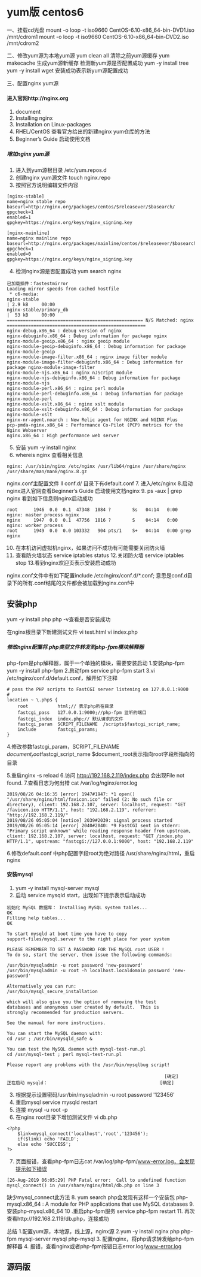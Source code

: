 # yum版 centos6
一、挂载cd光盘
mount -o loop -t iso9660 CentOS-6.10-x86_64-bin-DVD1.iso /mnt/cdrom1
mount -o loop -t iso9660 CentOS-6.10-x86_64-bin-DVD2.iso /mnt/cdrom2

二、修改yum源为本地yum源
yum clean all 清除之前yum源缓存
yum makecache 生成yum源新缓存
检测新yum源是否配置成功
yum -y install tree
yum -y install wget
安装成功表示新yum源配置成功


三、配置nginx yum源
#### 进入官网http://nginx.org

1. document
2. Installing nginx
3. Installation on Linux-packages
4. RHEL/CentOS 查看官方给出的新建nginx yum仓库的方法
5. Beginner’s Guide 启动使用文档

##### 增加nginx yum源

1. 进入到yum源根目录 /etc/yum.repos.d
2. 创建nginx yum源文件 touch nginx.repo
3. 按照官方说明编辑文件内容
```
[nginx-stable]
name=nginx stable repo
baseurl=http://nginx.org/packages/centos/$releasever/$basearch/
gpgcheck=1
enabled=1
gpgkey=https://nginx.org/keys/nginx_signing.key

[nginx-mainline]
name=nginx mainline repo
baseurl=http://nginx.org/packages/mainline/centos/$releasever/$basearch/
gpgcheck=1
enabled=0
gpgkey=https://nginx.org/keys/nginx_signing.key
```
4. 检测nginx源是否配置成功 yum search nginx

```
已加载插件：fastestmirror
Loading mirror speeds from cached hostfile
 * c6-media: 
nginx-stable                                                                                        | 2.9 kB     00:00     
nginx-stable/primary_db                                                                             |  53 kB     00:00     
=================================================== N/S Matched: nginx ====================================================
nginx-debug.x86_64 : debug version of nginx
nginx-debuginfo.x86_64 : Debug information for package nginx
nginx-module-geoip.x86_64 : nginx geoip module
nginx-module-geoip-debuginfo.x86_64 : Debug information for package nginx-module-geoip
nginx-module-image-filter.x86_64 : nginx image filter module
nginx-module-image-filter-debuginfo.x86_64 : Debug information for package nginx-module-image-filter
nginx-module-njs.x86_64 : nginx nJScript module
nginx-module-njs-debuginfo.x86_64 : Debug information for package nginx-module-njs
nginx-module-perl.x86_64 : nginx perl module
nginx-module-perl-debuginfo.x86_64 : Debug information for package nginx-module-perl
nginx-module-xslt.x86_64 : nginx xslt module
nginx-module-xslt-debuginfo.x86_64 : Debug information for package nginx-module-xslt
nginx-nr-agent.noarch : New Relic agent for NGINX and NGINX Plus
pcp-pmda-nginx.x86_64 : Performance Co-Pilot (PCP) metrics for the Nginx Webserver
nginx.x86_64 : High performance web server

```
5. 安装 yum -y install nginx
6. whereis nginx 查看相关信息
```
nginx: /usr/sbin/nginx /etc/nginx /usr/lib64/nginx /usr/share/nginx /usr/share/man/man8/nginx.8.gz
```
nginx.conf主配置文件
ll conf.d/ 目录下有default.conf
7. 进入/etc/nginx
8.启动nginx进入官网查看Beginner’s Guide 启动使用文档nginx
9. ps -aux | grep nginx 看到如下信息则nginx启动成功
```
root      1946  0.0  0.1  47348  1084 ?        Ss   04:14   0:00 nginx: master process nginx
nginx     1947  0.0  0.1  47756  1816 ?        S    04:14   0:00 nginx: worker process
root      1949  0.0  0.0 103332   904 pts/1    S+   04:14   0:00 grep nginx

```
10. 在本机访问虚拟机nginx，如果访问不成功有可能需要关闭防火墙
11. 查看防火墙状态 service iptables status
12.关闭防火墙 service iptables stop
13.看到nginx欢迎页表示安装启动成功

nginx.conf文件中有如下配置include /etc/nginx/conf.d/*.conf;
意思是conf.d目录下的所有.conf结尾的文件都会被加载到nginx.conf中


## 安装php
yum -y install php
php -v查看是否安装成功

在nginx根目录下新建测试文件 vi test.html vi index.php

##### 修改nginx配置将.php类型文件转发到php-fpm模块解释器
php-fpm是php解释器，属于一个单独的模块，需要安装启动
1.安装php-fpm yum -y install php-fpm
2.启动fpm service php-fpm start
3.vi /etc/nginx/conf.d/default.conf，解开如下注释
```
# pass the PHP scripts to FastCGI server listening on 127.0.0.1:9000
#
location ~ \.php$ {
    root           html;// 表示php所在目录
    fastcgi_pass   127.0.0.1:9000;//php-fpm 监听的端口
    fastcgi_index  index.php;// 默认请求的文件
    fastcgi_param  SCRIPT_FILENAME  /scripts$fastcgi_script_name;
    include        fastcgi_params;
}
```
4.修改参数fastcgi_param，SCRIPT_FILENAME  $document_root$fastcgi_script_name
$document_root表示指向root字段所指向的目录

5.重启nginx -s reload
6.访问 http://192.168.2.119/index.php 会出现File not found.
7.查看日志为何出错 cat /var/log/nginx/error.log
```
2019/08/26 04:16:35 [error] 1947#1947: *1 open() "/usr/share/nginx/html/favicon.ico" failed (2: No such file or directory), client: 192.168.2.107, server: localhost, request: "GET /favicon.ico HTTP/1.1", host: "192.168.2.119", referrer: "http://192.168.2.119/"
2019/08/26 05:05:04 [notice] 2039#2039: signal process started
2019/08/26 05:05:14 [error] 2040#2040: *9 FastCGI sent in stderr: "Primary script unknown" while reading response header from upstream, client: 192.168.2.107, server: localhost, request: "GET /index.php HTTP/1.1", upstream: "fastcgi://127.0.0.1:9000", host: "192.168.2.119"

```
6.修改default.conf 中php配置字段root为绝对路径 /usr/share/nginx/html，重启nginx


#### 安装mysql
1. yum -y install mysql-server mysql
2. 启动 service mysqld start，出现如下提示表示启动成功
```
初始化 MySQL 数据库： Installing MySQL system tables...
OK
Filling help tables...
OK

To start mysqld at boot time you have to copy
support-files/mysql.server to the right place for your system

PLEASE REMEMBER TO SET A PASSWORD FOR THE MySQL root USER !
To do so, start the server, then issue the following commands:

/usr/bin/mysqladmin -u root password 'new-password'
/usr/bin/mysqladmin -u root -h localhost.localdomain password 'new-password'

Alternatively you can run:
/usr/bin/mysql_secure_installation

which will also give you the option of removing the test
databases and anonymous user created by default.  This is
strongly recommended for production servers.

See the manual for more instructions.

You can start the MySQL daemon with:
cd /usr ; /usr/bin/mysqld_safe &

You can test the MySQL daemon with mysql-test-run.pl
cd /usr/mysql-test ; perl mysql-test-run.pl

Please report any problems with the /usr/bin/mysqlbug script!

                                                           [确定]
正在启动 mysqld：                                          [确定]

```
3. 根据提示设置密码/usr/bin/mysqladmin -u root password '123456'
4. 重启mysql service mysqld restart
5. 连接 mysql -u root -p
6. 在nginx root目录下增加测试文件 vi db.php
```
<?php
    $link=mysql_connect('localhost','root','123456');
    if($link) echo 'FAILD';
    else echo 'SUCCESS';
?>
```
7. 页面报错，查看php-fpm日志cat /var/log/php-fpm/www-error.log，会发现提示如下错误
```
[26-Aug-2019 06:05:29] PHP Fatal error:  Call to undefined function mysql_connect() in /usr/share/nginx/html/db.php on line 3

```
缺少mysql_connect此方法
8. yum search php会发现有这样一个安装包 php-mysql.x86_64 : A module for PHP applications that use MySQL databases
9. 安装php-mysql.x86_64
10 .重启php-fpm服务 service php-fpm restart
11. 再次查看http://192.168.2.119/db.php，连接成功

总结
1.配置yum源，本地源，线上源，nginx源
2.yum -y install nginx php php-fpm mysql-server mysql php-mysql
3. 配置nginx，将php请求转发给php-fpm解释器
4. 报错，查看nginx或者php-fpm报错日志error.log/www-error.log



## 源码版